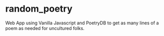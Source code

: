 # random_poetry
Web App using Vanilla Javascript and PoetryDB to get as many lines of a poem as needed for uncultured folks.
